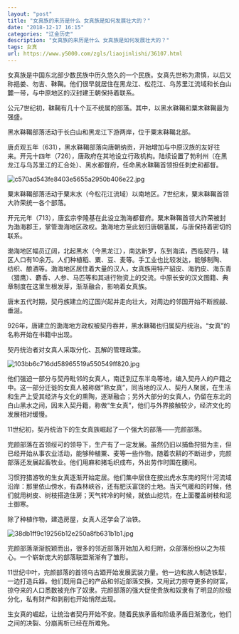 ```yaml
---
layout: "post"
title: "女真族的来历是什么 女真族是如何发展壮大的？"
date: "2018-12-17 16:15"
categories: "辽金历史"
description: "女真族的来历是什么 女真族是如何发展壮大的？"
tags: 女真
url: https://www.y5000.com/zgls/liaojinlishi/36107.html
---
```






女真族是中国东北部少数民族中历久悠久的一个民族。女真先世称为肃慎，以后又称挹娄、勿吉、靺鞨。他们很早就居住在黑龙江、松花江、乌苏里江流域和长白山麓一带，与中原地区的汉封建王朝保持着联系。

公元7世纪初，靺鞨有几十个互不统属的部落。其中，以黑水靺鞨和粟末靺鞨最为强盛。

黑水靺鞨部落活动于长白山和黑龙江下游两岸，位于粟末靺鞨北部。

唐贞观五年（631），黑水靺鞨部落向唐朝纳贡，开始增加与中原汉族的友好往来。开元十四年（726），唐政府在其地设立行政机构。陆续设置了勃利州（在黑龙江与乌苏里江的汇合处）、黑水都督府，任命黑水靺鞨首领担任刺史和都督。

![c570ad543fe8403e5655a2950b406e22.jpg](https://img.y5000.com/uploads/allimg/181029/c570ad543fe8403e5655a2950b406e22.jpg)

粟末靺鞨部落活动于粟末水（今松花江流域）以南地区。7世纪末，粟末靺鞨首领大祚荣统一各个部落。

开元元年（713），唐玄宗李隆基在此设立渤海都督府。粟末靺鞨首领大祚荣被封为渤海郡王，掌管渤海地区政权。渤海地方至此划归唐朝藩属，与唐保持着密切的联系。

渤海地区幅员辽阔，北起黑水（今黑龙江），南达新罗，东到海滨，西临契丹，辖区人口有10余万。人们种植稻、粟、豆、麦等。手工业也比较发达，能够制陶、纺织、酿酒等。渤海地区居住着大量的汉人，女真族用特产貂皮、海豹皮、海东青（猎鹰）、麝香、人参、马匹等和其进行物资上的交流。中原长安的汉文图籍、典章制度在这里生根发芽，渐渐融合，影响着女真族。

唐末五代时期，契丹族建立的辽国兴起并走向壮大，对周边的邻国开始不断觊觎、垂涎。

926年，唐建立的渤海地方政权被契丹吞并，黑水靺鞨也归属契丹统治。“女真”的名称开始在书籍中出现。

契丹统治者对女真人采取分化、瓦解的管理政策。

![103bb6c716dd58965519a550549ff820.jpg](https://img.y5000.com/uploads/allimg/181029/103bb6c716dd58965519a550549ff820.jpg)

他们强迫一部分与契丹毗邻的女真人，南迁到辽东半岛等地，编入契丹人的户籍之中。这一部分迁徙的女真人被称做“熟女真”，同当地的汉人、契丹人聚居，在生活和生产上受其经济与文化的熏陶，逐渐融合；另外大部分的女真人，仍留在东北的白山黑水之间，因未入契丹籍，称做“生女真”，他们与外界接触较少，经济文化的发展相对缓慢。

11世纪初，契丹统治下的生女真族崛起了一个强大的部落——完颜部落。

完颜部落在首领绥可的领导下，生产有了一定发展。虽然仍旧以捕鱼狩猎为主，但已经开始从事农业活动，能够种植粟、麦等一些作物。随着农耕的不断进步，完颜部落还发展起畜牧业。他们用麻和猪毛织成布，外出劳作时围在腰间。

习惯狩猎游牧的生女真逐渐开始定居。他们集中居住在按出虎水东南的阿什河流域沿岸：那里依山傍水，有森林峡谷，还有肥沃富饶的土地。当天气暖和的时候，他们就用树皮、树枝搭造住房；天气转冷的时候，就依山挖坑，在上面覆盖树枝和泥土御寒。

除了种植作物，建造房屋，女真人还学会了冶铁。

![38db1ff9c19256b12e250a8fb631b1b1.jpg](https://img.y5000.com/uploads/allimg/181029/38db1ff9c19256b12e250a8fb631b1b1.jpg)

完颜部落渐渐脱颖而出，很多的邻近部落开始加入和归附，众部落纷纷以之为核心。一个崭新庞大的部落联盟渐渐有了雏形。

11世纪中叶，完颜部落的首领乌古廼开始发展武装力量。他一边和族人制造铁犁，一边打造兵器。他们既用自己的产品和邻近部落交换，又用武力掠夺更多的财富，掠夺来的人口悉数被充作了奴隶。完颜部落的强大促使贵族和奴隶有了明显的阶级分化，私有财产和剥削也开始悄然出现。

生女真的崛起，让统治者契丹开始不安。随着民族矛盾和阶级矛盾日渐激化，他们之间的决裂、分崩离析已经在所难免。  
